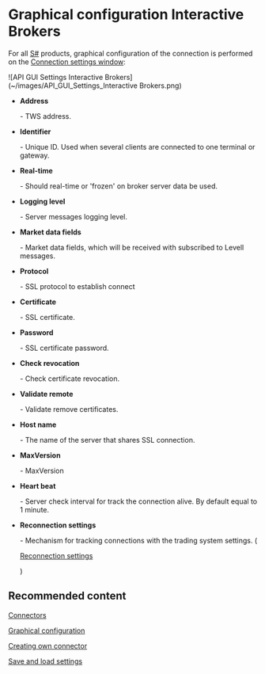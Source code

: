 # Graphical configuration Interactive Brokers

For all [S\#](StockSharpAbout.md) products, graphical configuration of the connection is performed on the [Connection settings window](API_UI_ConnectorWindow.md):

![API GUI Settings Interactive Brokers](~/images/API_GUI_Settings_Interactive Brokers.png)

- **Address**

   \- TWS address.
- **Identifier**

   \- Unique ID. Used when several clients are connected to one terminal or gateway.
- **Real\-time**

   \- Should real\-time or 'frozen' on broker server data be used.
- **Logging level**

   \- Server messages logging level.
- **Market data fields**

   \- Market data fields, which will be received with subscribed to Levell messages.
- **Protocol**

   \- SSL protocol to establish connect
- **Certificate**

   \- SSL certificate.
- **Password**

   \- SSL certificate password.
- **Check revocation**

   \- Check certificate revocation.
- **Validate remote**

   \- Validate remove certificates.
- **Host name**

   \- The name of the server that shares SSL connection.
- **MaxVersion**

   \- MaxVersion
- **Heart beat**

   \- Server check interval for track the connection alive. By default equal to 1 minute.
- **Reconnection settings**

   \- Mechanism for tracking connections with the trading system settings. (

  [Reconnection settings](Reconnect.md)

  )

## Recommended content

[Connectors](API_Connectors.md)

[Graphical configuration](API_ConnectorsUIConfiguration.md)

[Creating own connector](ConnectorCreating.md)

[Save and load settings](API_Connectors_SaveConnectorSettings.md)
